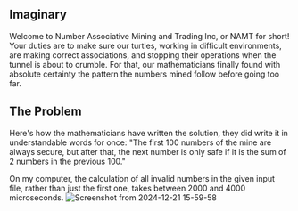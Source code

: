 ## Imaginary
Welcome to Number Associative Mining and Trading Inc, or NAMT for short! Your duties are to make sure our turtles, working in difficult environments, are making correct associations, and stopping their operations when the tunnel is about to crumble. For that, our mathematicians finally found with absolute certainty the pattern the numbers mined follow before going too far.
## The Problem
Here's how the mathematicians have written the solution, they did write it in understandable words for once:
"The first 100 numbers of the mine are always secure, but after that, the next number is only safe if it is the sum of 2 numbers in the previous 100."


On my computer, the calculation of all invalid numbers in the given input file, rather than just the first one, takes between 2000 and 4000 microseconds.
![Screenshot from 2024-12-21 15-59-58](https://github.com/user-attachments/assets/61dbd6e1-c6f6-4e35-905b-a835d1a2d644)


